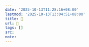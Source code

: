```yaml
---
date: '2025-10-13T11:28:16+08:00'
lastmod: '2025-10-13T13:04:51+08:00'
title: 󰜐
url: 󰜐
tags: []
src:
note:
---
```

